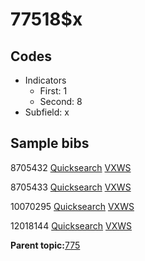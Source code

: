# 77518$x

## Codes

-   Indicators
    -   First: 1
    -   Second: 8
-   Subfield: x

## Sample bibs

8705432 [Quicksearch](https://search.library.yale.edu/catalog/8705432) [VXWS](http://prodorbis.library.yale.edu:7014/vxws/GetHoldingsService?bibId=8705432)

8705433 [Quicksearch](https://search.library.yale.edu/catalog/8705433) [VXWS](http://prodorbis.library.yale.edu:7014/vxws/GetHoldingsService?bibId=8705433)

10070295 [Quicksearch](https://search.library.yale.edu/catalog/10070295) [VXWS](http://prodorbis.library.yale.edu:7014/vxws/GetHoldingsService?bibId=10070295)

12018144 [Quicksearch](https://search.library.yale.edu/catalog/12018144) [VXWS](http://prodorbis.library.yale.edu:7014/vxws/GetHoldingsService?bibId=12018144)

**Parent topic:**[775](../../tags/775/775.md)

